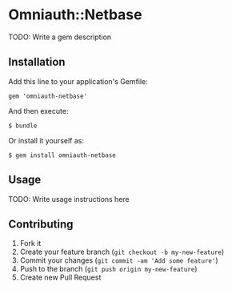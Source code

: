# Omniauth::Netbase

TODO: Write a gem description

## Installation

Add this line to your application's Gemfile:

    gem 'omniauth-netbase'

And then execute:

    $ bundle

Or install it yourself as:

    $ gem install omniauth-netbase

## Usage

TODO: Write usage instructions here

## Contributing

1. Fork it
2. Create your feature branch (`git checkout -b my-new-feature`)
3. Commit your changes (`git commit -am 'Add some feature'`)
4. Push to the branch (`git push origin my-new-feature`)
5. Create new Pull Request
